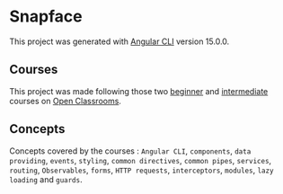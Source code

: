 # Snapface

This project was generated with [Angular CLI](https://github.com/angular/angular-cli) version 15.0.0.

## Courses

This project was made following those two [beginner](https://openclassrooms.com/fr/courses/7471261-debutez-avec-angular) and [intermediate](https://openclassrooms.com/fr/courses/7471271-completez-vos-connaissances-sur-angular) courses on [Open Classrooms](https://openclassrooms.com/).

## Concepts

Concepts covered by the courses : `Angular CLI`, `components`, `data providing`, `events`, `styling`, `common directives`, `common pipes`, `services`, `routing`, `Observables`, `forms`, `HTTP requests`, `interceptors`, `modules`, `lazy loading` and `guards`.
